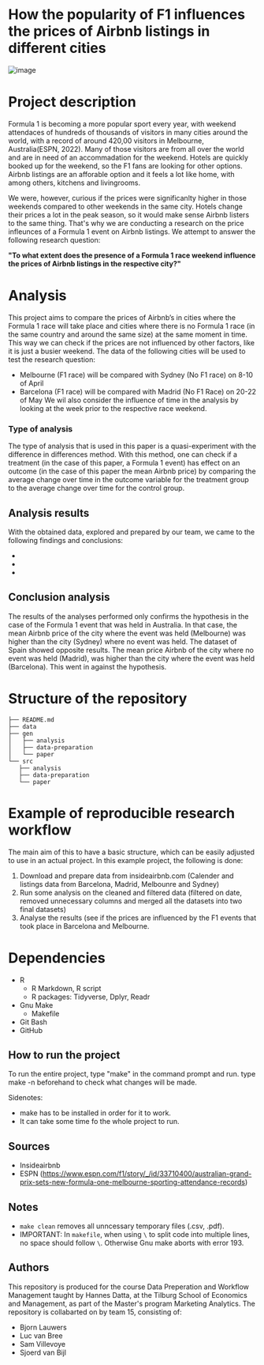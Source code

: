 # How the popularity of F1 influences the prices of Airbnb listings in different cities
![image](https://user-images.githubusercontent.com/109277196/194825057-e42f7bf1-74fb-40be-ab0a-332552b59e9a.png)


# Project description
Formula 1 is becoming a more popular sport every year, with weekend attendaces of hundreds of thousands of visitors in many cities around the world, with a record of around 420,00 visitors in Melbourne, Australia(ESPN, 2022). Many of those visitors are from all over the world and are in need of an accommadation for the weekend. Hotels are quickly booked up for the weekend, so the F1 fans are looking for other options. Airbnb listings are an afforable option and it feels a lot like home, with among others, kitchens and livingrooms.

We were, however, curious if the prices were significanlty higher in those weekends compared to other weekends in the same city. Hotels change their prices a lot in the peak season, so it would make sense Airbnb listers to the same thing. That's why we are conducting a research on the price infleunces of a Formula 1 event on Airbnb listings. We attempt to answer the following research question:

**"To what extent does the presence of a Formula 1 race weekend influence the prices of Airbnb listings in the respective city?"**

# Analysis
This project aims to compare the prices of Airbnb’s in cities where the Formula 1 race will take place and cities where there is no Formula 1 race (in the same country and around the same size) at the same moment in time. This way we can check if the prices are not influenced by other factors, like it is just a busier weekend. 
The data of the following cities will be used to test the research question:
-	Melbourne (F1 race) will be compared with Sydney (No F1 race) on 8-10 of April
-	Barcelona (F1 race) will be compared with Madrid (No F1 Race) on 20-22 of May
We wil also consider the influence of time in the analysis by looking at the week prior to the respective race weekend. 

### Type of analysis
The type of analysis that is used in this paper is a quasi-experiment with the difference in differences method. With this method, one can check if a treatment (in the case of this paper, a Formula 1 event) has effect on an outcome (in the case of this paper the mean Airbnb price) by comparing the average change over time in the outcome variable for the treatment group to the average change over time for the control group. 

## Analysis results
With the obtained data, explored and prepared by our team,  we came to the following findings and conclusions:

- 
-
-
## Conclusion analysis
The results of the analyses performed only confirms the hypothesis in the case of the Formula 1 event that was held in Australia. In that case, the mean Airbnb price of the city where the event was held (Melbourne) was higher than the city (Sydney) where no event was held. The dataset of Spain showed opposite results. The mean price Airbnb of the city where no event was held (Madrid), was higher than the city where the event was held (Barcelona). This went in against the hypothesis.

# Structure of the repository
```
├── README.md
├── data
├── gen
│   ├── analysis
│   ├── data-preparation
│   └── paper
└── src
   ├── analysis
   ├── data-preparation
   └── paper
```

# Example of reproducible research workflow 

The main aim of this to have a basic structure, which can be easily adjusted to use in an actual project. In this example project, the following is done: 
1. Download and prepare data from insideairbnb.com (Calender and listings data from Barcelona, Madrid, Melbounre and Sydney)
2. Run some analysis on the cleaned and filtered data (filtered on date, removed unnecessary columns and merged all the datasets into two final datasets)
3. Analyse the results (see if the prices are influenced by the F1 events that took place in Barcelona and Melbourne.

# Dependencies
- R 
   - R Markdown, R script
   - R packages: Tidyverse, Dplyr, Readr
- Gnu Make
   - Makefile
- Git Bash
- GitHub

## How to run the project
To run the entire project, type "make" in the command prompt and run. type make -n beforehand to check what changes will be made.

Sidenotes: 
- make has to be installed in order for it to work.
- It can take some time fo the whole project to run.

## Sources
- Insideairbnb
- ESPN (https://www.espn.com/f1/story/_/id/33710400/australian-grand-prix-sets-new-formula-one-melbourne-sporting-attendance-records)

## Notes
- `make clean` removes all unncessary temporary files (.csv, .pdf).  
- IMPORTANT: In `makefile`, when using `\` to split code into multiple lines, no space should follow `\`. Otherwise Gnu make aborts with error 193. 

## Authors
This repository is produced for the course Data Preperation and Workflow Management taught by Hannes Datta, at the Tilburg School of Economics and Management, as part of the Master's program Marketing Analytics. The repository is collabarted on by team 15, consisting of:
- Bjorn Lauwers
- Luc van Bree
- Sam Villevoye
- Sjoerd van Bijl
